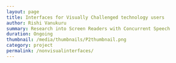 ```yaml
---
layout: page
title: Interfaces for Visually Challenged technology users
author: Rishi Vanukuru
summary: Research into Screen Readers with Concurrent Speech
duration: Ongoing
thumbnail: /media/thumbnails/P2thumbnail.png
category: project
permalink: /nonvisualinterfaces/
---
```


